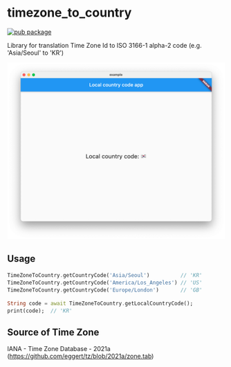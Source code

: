 # timezone_to_country

[![pub package](https://img.shields.io/pub/v/timezone_to_country.svg)](https://pub.dev/packages/timezone_to_country)

Library for translation Time Zone Id to ISO 3166-1 alpha-2 code (e.g. 'Asia/Seoul' to 'KR')

![example](https://raw.githubusercontent.com/kyle-seongwoo-jun/flutter_timezone_to_country/master/images/example.png)

## Usage

```dart
TimeZoneToCountry.getCountryCode('Asia/Seoul')          // 'KR'
TimeZoneToCountry.getCountryCode('America/Los_Angeles') // 'US'
TimeZoneToCountry.getCountryCode('Europe/London')       // 'GB'
```

```dart
String code = await TimeZoneToCountry.getLocalCountryCode();
print(code);  // 'KR'
```

## Source of Time Zone
IANA - Time Zone Database - 2021a (https://github.com/eggert/tz/blob/2021a/zone.tab)
